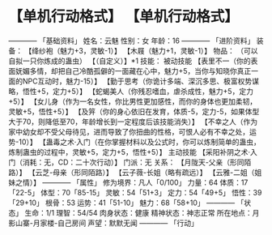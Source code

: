 # 【单机行动格式】 【单机行动格式】
————
「基础资料」
姓名：云魅
性别：女
年龄：16
————
「进阶资料」
装备：
【绛纱袍（魅力+3，灵敏-1）】
【木屐（魅力+1，灵敏-1）】
物品：
（可以自拟一只你炼成的蛊虫）
【（自定义）】*1
技能：
被动技能
【表里不一（你的表面妩媚多情，却把自己冷酷孤僻的一面藏在心中，魅力+5，当你与知晓你真正一面的NPC互动时，魅力-15）】
【勤于思考（你诡计多端、深沉多思、极富权势谋略，悟性+5，定力+5）】
【蛇蝎美人（你残忍嗜血，虐杀成性，魅力+5，定力+5）】
【女儿身（作为一名女性，你比男性更加感性，而你的身体也更加柔韧，灵敏+5，悟性+5）】
【及笄（你的身心依旧在发育，体质-5，定力-5，如果体型大于70，则降低至70，年龄增长到一定程度后该技能消失）】
【不幸之人（作为家中幼女却不受父母待见，进而导致了你扭曲的性格，可恨人必有不幸之处，运势-10）】
【蛊毒之术·入门（在你掌握材料以及公式时，你可以炼制简单的蛊虫，炼制蛊虫的过程中，灵敏+5，定力+5，悟性+5）】
主动技能
【采阳补阴之术·入门（消耗：无，CD：二十次行动）】
门派：无
关系：
【月陇天-父亲（形同陌路）】
【云芝-母亲（形同陌路）】
【云子薇-长姐（略有疏远）】
【云雅-二姐（姐妹之情）】
————
「属性」
修为境界：凡人「0/100」
力量：64
体质：17「22-5」
体型：70「85-15」
灵敏：54「51+3」
定力：54「49+5」
悟性：39「29+10」
根骨：53
运势：41「51-10」
魅力：68「58+10」
————
「状态」
生命：1/1
理智：54/54
肉身状态：健康
精神状态：神志正常
所在地点：月影山寨-月家楼-自己房间
声望：默默无闻
————
「行动」